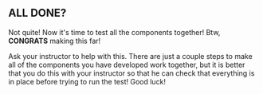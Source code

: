 ## ALL DONE?

Not quite! Now it's time to test all the components together! Btw, **CONGRATS** making this far!

Ask your instructor to help with this. There are just a couple steps to make all of the components you have developed work together, but it is better that you do this with your instructor so that he can check that everything is in place before trying to run the test! Good luck!
